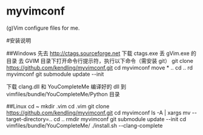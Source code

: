 myvimconf
=========

(g)Vim configure files for me.


#安装说明

##Windows
先去 http://ctags.sourceforge.net 下载 ctags.exe 丢 gVim.exe 的目录
去 GVIM 目录下打开命令行提示符，执行以下命令（需安装 git）
  git clone https://github.com/kendling/myvimconf.git
  cd myvimconf
  move * ..
  cd ..
  rd myvimconf
  git submodule update --init
  
  下载 clang.dll 和 YouCompleteMe 编译好的 dll 到 vimfiles/bundle/YouCompleteMe/Python 目录

##Linux
  cd ~
  mkdir .vim
  cd .vim
  git clone https://github.com/kendling/myvimconf.git
  cd myvimconf
  ls -A | xargs mv --target-directory=..
  cd ..
  rmdir myvimconf
  git submodule update --init
  cd vimfiles/bundle/YouCompleteMe/
  ./install.sh --clang-complete
